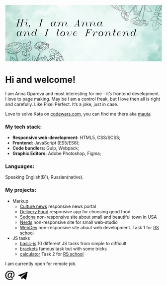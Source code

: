 

<p align="center">
    <img src="https://github.com/mauta/mauta/blob/master/banner2.jpg" width="854" " />
</p>

# Hi and welcome! 

I am Anna Opareva and most interesting for me - it’s frontend development. I love to page making. May be I am a control freak, but I love then all is right and carefully. Like Pixel Perfect. It’s a joke, just in case.

Love to solve Kata on [codewars.com](https://www.codewars.com/), you can find me there aka [mauta](https://www.codewars.com/users/mauta)


### My tech stack:

- **Responsive web-development:** HTML5, CSS/SCSS;
- **Frontend:** JavaScript (ES5/ES6);
- **Code bundlers:** Gulp, Webpack;
- **Graphic Editors:** Adobe Photoshop, Figma;

### Languages:
Speaking English(B1), Russian(native).

### My projects:

* Markup
    * [Culture news](https://mauta.github.io/culture_news/) responsive news portal
    * [Delivery Food](https://mauta.github.io/dilivery/) responsive app for choosing good food
    * [Sedona](https://mauta.github.io/sedona/) non-responsive site about small and beautiful town in USA
    * [Nerds](https://mauta.github.io/nerds/) non-responsive site for small web-studio
    * [WebDev](https://mauta.github.io/webdev/webdev/) non-responsive site about web development. Task 1 for [RS school](https://rs.school/)
* JS tasks
    * [basic-js](https://github.com/mauta/basic-js) 10 different JS tasks from simple to difficult
    * [brackets](https://github.com/mauta/brackets) famous task but with some tricks
    * [calculator](https://github.com/mauta/calculator) Task 2 for [RS school](https://rs.school/)
    

I am currently open for remote job.

<p >
<a href="mailto:anna.opareva@gmail.com"><img height="30" src="https://github.com/mauta/mauta/blob/master/iconmonstr-email-12.svg"></a>&nbsp;&nbsp;
<a href="https://t.me/annamauta"><img height="30" src="https://github.com/mauta/mauta/blob/master/iconmonstr-telegram-1.svg"></a>&nbsp;&nbsp;
</p>
